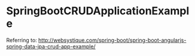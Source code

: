 # SpringBootCRUDApplicationExample

Referring to: http://websystique.com/spring-boot/spring-boot-angularjs-spring-data-jpa-crud-app-example/
